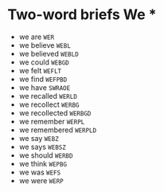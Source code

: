 # Two-word briefs We *

* we are `WER`
* we believe `WEBL`
* we believed `WEBLD`
* we could `WEBGD`
* we felt `WEFLT`
* we find `WEFPBD`
* we have `SWRAOE`
* we recalled `WERLD`
* we recollect `WERBG`
* we recollected `WERBGD`
* we remember `WERPL`
* we remembered `WERPLD`
* we say `WEBZ`
* we says `WEBSZ`
* we should `WERBD`
* we think `WEPBG`
* we was `WEFS`
* we were `WERP`

